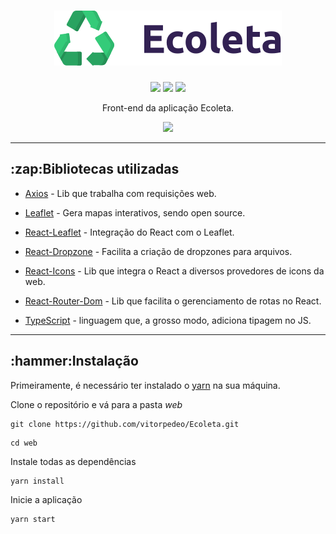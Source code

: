 <h1 align="center" > 
<img src="https://raw.githubusercontent.com/vitorpedeo/Ecoleta/7331a3b21f3b32e0dd6a098406ba73ca5f59e823/web/src/assets/logo.svg"/> 
</h1>

<p align="center" > 
<img src="https://img.shields.io/github/languages/count/vitorpedeo/Ecoleta" /> 
<img src="https://img.shields.io/github/repo-size/vitorpedeo/Ecoleta" /> 
<img src="https://img.shields.io/github/stars/vitorpedeo/Ecoleta?style=social" /> 
</p>

<p align="center" >
Front-end da aplicação Ecoleta.
</p>

<p align="center" >
<img src="https://i.imgur.com/6CgnlCv.png" />
</p>

---

<h2>:zap:Bibliotecas utilizadas</h2>

- [Axios](https://www.npmjs.com/package/axios) - Lib que trabalha com requisições web.

- [Leaflet](https://www.npmjs.com/package/leaflet) - Gera mapas interativos, sendo open source.

- [React-Leaflet](https://www.npmjs.com/package/react-leaflet) - Integração do React com o Leaflet.

- [React-Dropzone](https://www.npmjs.com/package/react-dropzone) - Facilita a criação de dropzones para arquivos.

- [React-Icons](https://www.npmjs.com/package/react-icons) - Lib que integra o React a diversos provedores de icons da web.

- [React-Router-Dom](https://www.npmjs.com/package/react-router-dom) - Lib que facilita o gerenciamento de rotas no React.

- [TypeScript](https://www.npmjs.com/package/typescript) - linguagem que, a grosso modo, adiciona tipagem no JS.

---

<h2>:hammer:Instalação</h2>

Primeiramente, é necessário ter instalado o [yarn](https://yarnpkg.com/) na sua máquina.

Clone o repositório e vá para a pasta _web_

```shell
git clone https://github.com/vitorpedeo/Ecoleta.git
```

```shell
cd web
```

Instale todas as dependências

```shell
yarn install
```

Inicie a aplicação

```shell
yarn start
```
